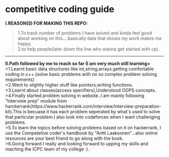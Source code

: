 # competitive coding guide

<b>I.REASON(S) FOR MAKING THIS REPO:</b><br>
>1.To track number of problems I have solved and kinda feel good about working on this....basically data that shows my work makes me happy.<br>
>2.to help people(later down the line who wanna get started with cp).<br>
<hr>
<b>II.Path followed by me to reach so far (I am very much still learning> </b><br>
>1.Learnt basic data structures like int,string,arrays.getting comfortable coding in c++.(solve basic problems with no so complex problem solving requirements)<br>
>2.Went to slightly higher stuff like pointers,writing functions.<br>
>3.Learnt about classes(access specifiers),Understood OOPS concepts.<br>
>4.Finally started problem solving in website..I am mainly following "Interview prep" module from harckerrank(https://www.hackerrank.com/interview/interview-preparation-kit).This is becuase it has each problem seperated by what's used to solve that particular problem.I also look into codeforces when I want challenging problems.<br>
>5.To learn the topics before solving problems based on it on hackerrank, I use the Competetive coder's handbook by "Antti Laaksonen"...also online resources are your best friend to go along with the book.<br>
>6.Going forward I really and looking forward to upping my skills and reaching the ICPC team of my college :).<br>
